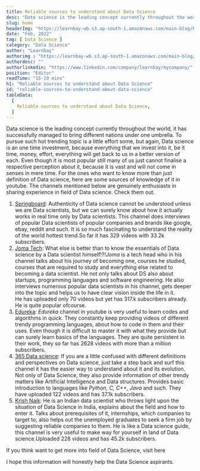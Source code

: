 ```yaml
---
title: Reliable sources to understand about Data Science
desc: "Data science is the leading concept currently throughout the world, it has successfully managed to bring different nations under one umbrella..."
slug: home
headerImg: "https://learnbay-wb.s3.ap-south-1.amazonaws.com/main-blog/blog/source.jpg"
date: "Feb, 2022"
tag: [ Data Science ]
category: "Data Science"
author: "Learnbay"
authorimg : "https://learnbay-wb.s3.ap-south-1.amazonaws.com/main-blog/blog/learnbay-admin.webp"
authordesc: ""
authorlinkedin: "https://www.linkedin.com/company/learnbay/mycompany/"
position: "Editor"
readTime: "15-19 mins"
h1: "Reliable sources to understand about Data Science"
id: "reliable-sources-to-understand-about-data-science"
tableData:
  [
    Reliable sources to understand about Data Science,
  ]
---
```



Data science is the leading concept currently throughout the world, it has successfully managed to bring different nations under one umbrella. To pursue such hot trending topic is a little effort some, but again, Data science is an one time investment, because everything that we invest into it, be it time, money, effort, everything will get back to us in a better version of each. Even though it is most popular still many of us just cannot finalise a respective perception about it, because it is vast and will not come in senses in mere time. For the ones who want to know more than just definition of Data science, here are some sources of knowledge of it in youtube. The channels mentioned below are genuinely enthusiasts in sharing experience in field of Data science. Check them out.


1. <a href="https://www.youtube.com/c/SpringboardAcademyOnline" target="_blank" rel="nofollow">Springboard</a>: Authenticity of Data science cannot be understood unless we are Data scientists, but we can surely know about how it actually works in real time only by Data scientists. This channel does interviews of popular Data scientists of popular companies and brands like google, ebay, reddit and such. It is so much fascinating to understand the reality of the world hottest trend.So far it has 329 videos with 33.2k subscribers.
2. <a href="https://www.youtube.com/channel/UCV0qA-eDDICsRR9rPcnG7tw" target="_blank" rel="nofollow">Joma Tech</a>: What else is better than to know the essentials of Data science by a Data scientist himself!?!_Joma_ is a tech head who in his channel talks about his journey of becoming one, courses he studied, courses that are required to study and everything else related to becoming a data scientist. He not only talks about DS also about startups, programming languages and software engineering. He also interviews numerous popular data scientists in his channel, gets deeper into the topic and helps us to have clear vision inside the life in it. \
 He has uploaded only 70 videos but yet has 317.k subscribers already. He is quite popular ofcourse.
1. <a href="https://www.youtube.com/user/edurekaIN" target="_blank" rel="nofollow">Edureka</a>: _Edureka_ channel in youtube is very useful to learn codes and algorithms in quick. They constantly keep providing videos of different trendy programming languages, about how to code in them and their uses. Even though it is difficult to master it with what they provide but can surely learn basics of the languages. They are quite persistent in their work, they so far has 2628 videos with more than a million subscribers.
2. <a href="https://www.youtube.com/channel/UCEBpSZhI1X8WaP-kY_2LLcg" target="_blank">365 Data science</a>: If you are a little confused with different definitions and perspectives on Data science, just take a step back and surf this channel it has the easier way to understand about it and its evolution. Not only of Data Science, they also provide information of other trendy matters like Artificial Intelligence and Data structures. Provides basic introduction to languages like _Python, C, C++, Java_ and such. They have uploaded 122 videos and has 37.1k subscribers.
3. <a href="https://www.youtube.com/user/krishnaik06" target="_blank">Krish Naik</a>: He is an Indian data scientist who throws light upon the situation of Data Science in India, explains about the field and how to enter it. Talks about prerequisites of it, internships, which companies to target to, also helps out the unemployed graduates to seek a firm job by suggesting reliable companies to them. He is like a Data science guide, this channel is very useful to make way for yourself in land of Data science.Uploaded 228 videos and has 45.2k subscribers.

If you think want to get more into field of Data Science, visit here

I hope this information will honestly help the Data Science aspirants.
